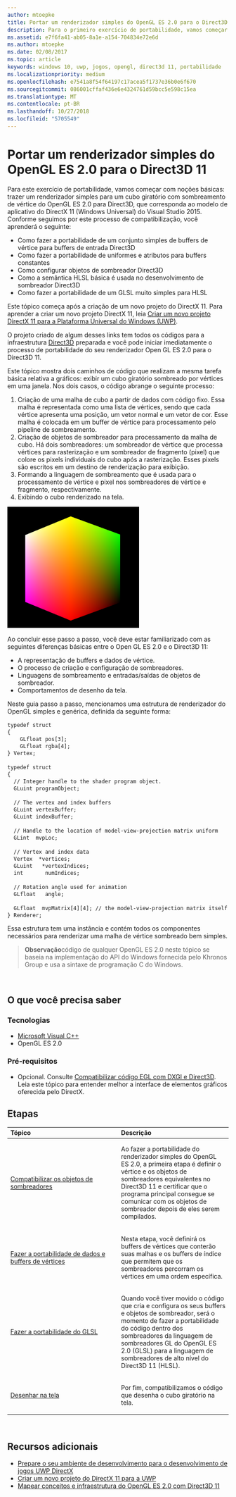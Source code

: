 ```yaml
---
author: mtoepke
title: Portar um renderizador simples do OpenGL ES 2.0 para o Direct3D 11
description: Para o primeiro exercício de portabilidade, vamos começar com noções básicas - trazer um renderizador simples para um cubo giratório com sombreamento de vértice do OpenGL ES 2.0 para Direct3D, que corresponda ao modelo de aplicativo do DirectX 11 (Windows Universal) do Visual Studio 2015.
ms.assetid: e7f6fa41-ab05-8a1e-a154-704834e72e6d
ms.author: mtoepke
ms.date: 02/08/2017
ms.topic: article
keywords: windows 10, uwp, jogos, opengl, direct3d 11, portabilidade
ms.localizationpriority: medium
ms.openlocfilehash: e7541a8f54f64197c17acea5f1737e36b0e6f670
ms.sourcegitcommit: 086001cffaf436e6e4324761d59bcc5e598c15ea
ms.translationtype: MT
ms.contentlocale: pt-BR
ms.lasthandoff: 10/27/2018
ms.locfileid: "5705549"
---
```

# <a name="port-a-simple-opengl-es-20-renderer-to-direct3d-11"></a>Portar um renderizador simples do OpenGL ES 2.0 para o Direct3D 11



Para este exercício de portabilidade, vamos começar com noções básicas: trazer um renderizador simples para um cubo giratório com sombreamento de vértice do OpenGL ES 2.0 para Direct3D, que corresponda ao modelo de aplicativo do DirectX 11 (Windows Universal) do Visual Studio 2015. Conforme seguimos por este processo de compatibilização, você aprenderá o seguinte:

-   Como fazer a portabilidade de um conjunto simples de buffers de vértice para buffers de entrada Direct3D
-   Como fazer a portabilidade de uniformes e atributos para buffers constantes
-   Como configurar objetos de sombreador Direct3D
-   Como a semântica HLSL básica é usada no desenvolvimento de sombreador Direct3D
-   Como fazer a portabilidade de um GLSL muito simples para HLSL

Este tópico começa após a criação de um novo projeto do DirectX 11. Para aprender a criar um novo projeto DirectX 11, leia [Criar um novo projeto DirectX 11 para a Plataforma Universal do Windows (UWP)](user-interface.md).

O projeto criado de algum desses links tem todos os códigos para a infraestrutura [Direct3D](https://msdn.microsoft.com/library/windows/desktop/ff476345) preparada e você pode iniciar imediatamente o processo de portabilidade do seu renderizador Open GL ES 2.0 para o Direct3D 11.

Este tópico mostra dois caminhos de código que realizam a mesma tarefa básica relativa a gráficos: exibir um cubo giratório sombreado por vértices em uma janela. Nos dois casos, o código abrange o seguinte processo:

1.  Criação de uma malha de cubo a partir de dados com código fixo. Essa malha é representada como uma lista de vértices, sendo que cada vértice apresenta uma posição, um vetor normal e um vetor de cor. Esse malha é colocada em um buffer de vértice para processamento pelo pipeline de sombreamento.
2.  Criação de objetos de sombreador para processamento da malha de cubo. Há dois sombreadores: um sombreador de vértice que processa vértices para rasterização e um sombreador de fragmento (pixel) que colore os pixels individuais do cubo após a rasterização. Esses pixels são escritos em um destino de renderização para exibição.
3.  Formando a linguagem de sombreamento que é usada para o processamento de vértice e pixel nos sombreadores de vértice e fragmento, respectivamente.
4.  Exibindo o cubo renderizado na tela.

![cubo opengl simples](images/simple-opengl-cube.png)

Ao concluir esse passo a passo, você deve estar familiarizado com as seguintes diferenças básicas entre o Open GL ES 2.0 e o Direct3D 11:

-   A representação de buffers e dados de vértice.
-   O processo de criação e configuração de sombreadores.
-   Linguagens de sombreamento e entradas/saídas de objetos de sombreador.
-   Comportamentos de desenho da tela.

Neste guia passo a passo, mencionamos uma estrutura de renderizador do OpenGL simples e genérica, definida da seguinte forma:

``` syntax
typedef struct 
{
    GLfloat pos[3];        
    GLfloat rgba[4];
} Vertex;

typedef struct
{
  // Integer handle to the shader program object.
  GLuint programObject;

  // The vertex and index buffers
  GLuint vertexBuffer;
  GLuint indexBuffer;

  // Handle to the location of model-view-projection matrix uniform
  GLint  mvpLoc; 
   
  // Vertex and index data
  Vertex  *vertices;
  GLuint   *vertexIndices;
  int       numIndices;

  // Rotation angle used for animation
  GLfloat   angle;

  GLfloat  mvpMatrix[4][4]; // the model-view-projection matrix itself
} Renderer;
```

Essa estrutura tem uma instância e contém todos os componentes necessários para renderizar uma malha de vértice sombreado bem simples.

> **Observação**código de qualquer OpenGL ES 2.0 neste tópico se baseia na implementação do API do Windows fornecida pelo Khronos Group e usa a sintaxe de programação C do Windows.

 

## <a name="what-you-need-to-know"></a>O que você precisa saber


### <a name="technologies"></a>Tecnologias

-   [Microsoft Visual C++](http://msdn.microsoft.com/library/vstudio/60k1461a.aspx)
-   OpenGL ES 2.0

### <a name="prerequisites"></a>Pré-requisitos

-   Opcional. Consulte [Compatibilizar código EGL com DXGI e Direct3D](moving-from-egl-to-dxgi.md). Leia este tópico para entender melhor a interface de elementos gráficos oferecida pelo DirectX.

## <a name="span-idkeylinksstepsheadingspansteps"></a><span id="keylinks_steps_heading"></span>Etapas


<table>
<colgroup>
<col width="50%" />
<col width="50%" />
</colgroup>
<thead>
<tr class="header">
<th align="left">Tópico</th>
<th align="left">Descrição</th>
</tr>
</thead>
<tbody>
<tr class="odd">
<td align="left"><p><a href="port-the-shader-config.md">Compatibilizar os objetos de sombreadores</a></p></td>
<td align="left"><p>Ao fazer a portabilidade do renderizador simples do OpenGL ES 2.0, a primeira etapa é definir o vértice e os objetos de sombreadores equivalentes no Direct3D 11 e certificar que o programa principal consegue se comunicar com os objetos de sombreador depois de eles serem compilados.</p></td>
</tr>
<tr class="even">
<td align="left"><p><a href="port-the-vertex-buffers-and-data-config.md">Fazer a portabilidade de dados e buffers de vértices</a></p></td>
<td align="left"><p>Nesta etapa, você definirá os buffers de vértices que conterão suas malhas e os buffers de índice que permitem que os sombreadores percorram os vértices em uma ordem específica.</p></td>
</tr>
<tr class="odd">
<td align="left"><p><a href="port-the-glsl.md">Fazer a portabilidade do GLSL</a></p></td>
<td align="left"><p>Quando você tiver movido o código que cria e configura os seus buffers e objetos de sombreador, será o momento de fazer a portabilidade do código dentro dos sombreadores da linguagem de sombreadores GL do OpenGL ES 2.0 (GLSL) para a linguagem de sombreadores de alto nível do Direct3D 11 (HLSL).</p></td>
</tr>
<tr class="even">
<td align="left"><p><a href="draw-to-the-screen.md">Desenhar na tela</a></p></td>
<td align="left"><p>Por fim, compatibilizamos o código que desenha o cubo giratório na tela.</p></td>
</tr>
</tbody>
</table>

 

## <a name="span-idadditionalresourcesspanadditional-resources"></a><span id="additional_resources"></span>Recursos adicionais


-   [Prepare o seu ambiente de desenvolvimento para o desenvolvimento de jogos UWP DirectX](prepare-your-dev-environment-for-windows-store-directx-game-development.md)
-   [Criar um novo projeto do DirectX 11 para a UWP](user-interface.md)
-   [Mapear conceitos e infraestrutura do OpenGL ES 2.0 com Direct3D 11](map-concepts-and-infrastructure.md)

 

 




